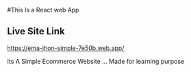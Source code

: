 #This Is a React web App 
## Live Site Link 

https://ema-jhon-simple-7e50b.web.app/



Its A Simple Ecommerce Website ... Made for learning purpose 

